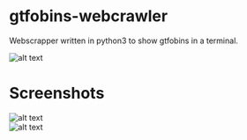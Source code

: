 # gtfobins-webcrawler
Webscrapper written in python3 to show gtfobins in a terminal.   

![alt text](https://github.com/0bfxGH0ST/gtfobins-webscrapper/blob/main/screenshots/gtfobins.gif)  

# Screenshots
![alt text](https://github.com/0bfxGH0ST/gtfobins-webscrapper/blob/main/screenshots/screenshot01.png)  
![alt text](https://github.com/0bfxGH0ST/gtfobins-webscrapper/blob/main/screenshots/screenshot2.png)  
